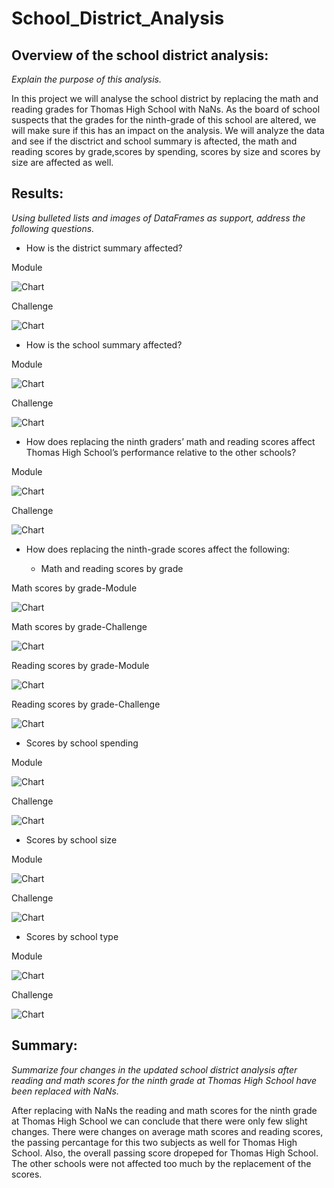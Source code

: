 # School_District_Analysis


## Overview of the school district analysis: 

*Explain the purpose of this analysis.*

In this project we will analyse the school district by replacing the math and reading grades for Thomas High School with NaNs. As the board of school suspects that the grades for the ninth-grade of this school are altered, we will make sure if this has an impact on the analysis. We will analyze the data and see if the disctrict and school summary is aftected, the math and reading scores by grade,scores by spending, scores by size and scores by size are affected as well.


## Results: 

*Using bulleted lists and images of DataFrames as support, address the following questions.*


- How is the district summary affected?

Module

![Chart](https://github.com/roxhensa02/School_District_Analysis/blob/main/Images/District%20summary%20module.PNG)

Challenge

![Chart](https://github.com/roxhensa02/School_District_Analysis/blob/main/Images/District%20summary.PNG)



- How is the school summary affected?

Module

![Chart](https://github.com/roxhensa02/School_District_Analysis/blob/main/Images/School%20summary%20module.PNG)

Challenge

![Chart](https://github.com/roxhensa02/School_District_Analysis/blob/main/Images/school%20summary.PNG)



- How does replacing the ninth graders’ math and reading scores affect Thomas High School’s performance relative to the other schools?

Module

![Chart](https://github.com/roxhensa02/School_District_Analysis/blob/main/Images/top%20five%20Schools%20module.PNG)

Challenge

![Chart](https://github.com/roxhensa02/School_District_Analysis/blob/main/Images/top%20five%20Schools.PNG)

- How does replacing the ninth-grade scores affect the following:

  * Math and reading scores by grade
  

Math scores by grade-Module

![Chart](https://github.com/roxhensa02/School_District_Analysis/blob/main/Images/math%20scores%20by%20grade%20module.PNG)

Math scores by grade-Challenge

![Chart](https://github.com/roxhensa02/School_District_Analysis/blob/main/Images/math%20scores%20by%20grade.PNG)

Reading scores by grade-Module

![Chart](https://github.com/roxhensa02/School_District_Analysis/blob/main/Images/reading%20score%20by%20grade%20module.PNG)

Reading scores by grade-Challenge

![Chart](https://github.com/roxhensa02/School_District_Analysis/blob/main/Images/reading%20score%20by%20grade.PNG)



  * Scores by school spending

Module

![Chart](https://github.com/roxhensa02/School_District_Analysis/blob/main/Images/scores%20by%20school%20spending.PNG)

Challenge

![Chart](https://github.com/roxhensa02/School_District_Analysis/blob/main/Images/scores%20by%20school%20spending2.PNG)



  * Scores by school size

Module

![Chart](https://github.com/roxhensa02/School_District_Analysis/blob/main/Images/scores%20by%20school%20size%20module.PNG)

Challenge

![Chart](https://github.com/roxhensa02/School_District_Analysis/blob/main/Images/scores%20by%20school%20size.PNG)



  * Scores by school type

Module

![Chart](https://github.com/roxhensa02/School_District_Analysis/blob/main/Images/score%20by%20type%20module.PNG)

Challenge

![Chart](https://github.com/roxhensa02/School_District_Analysis/blob/main/Images/score%20by%20type.PNG)



## Summary: 

*Summarize four changes in the updated school district analysis after reading and math scores for the ninth grade at Thomas High School have been replaced with NaNs.*

After replacing with NaNs the reading and math scores for the ninth grade at Thomas High School we can conclude that there were only few slight changes. There were changes on average math scores and reading scores, the passing percantage for this two subjects as well for Thomas High School. Also, the overall passing score dropeped for Thomas High School. The other schools were not affected too much by the replacement of the scores.
